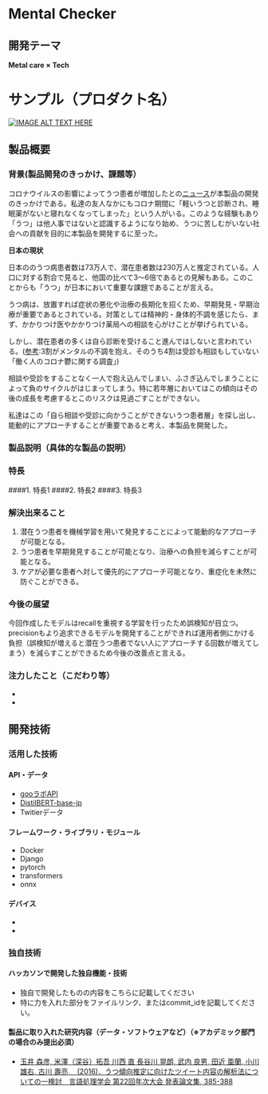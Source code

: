 # Mental Checker
## 開発テーマ 
**Metal care × Tech**
# サンプル（プロダクト名）

[![IMAGE ALT TEXT HERE](https://jphacks.com/wp-content/uploads/2021/07/JPHACKS2021_ogp.jpg)](https://www.youtube.com/watch?v=LUPQFB4QyVo)

## 製品概要
### 背景(製品開発のきっかけ、課題等）
コロナウイルスの影響によってうつ患者が増加したとの[ニュース](https://www.yomiuri.co.jp/medical/20210619-OYT1T50169/)が本製品の開発のきっかけである。私達の友人なかにもコロナ期間に「軽いうつと診断され、睡眠薬がないと寝れなくなってしまった」という人がいる。このような経験もあり「うつ」は他人事ではないと認識するようになり始め、うつに苦しむがいない社会への貢献を目的に本製品を開発するに至った。

**日本の現状**

日本ののうつ病患者数は73万人で、潜在患者数は230万人と推定されている。人口に対する割合で見ると、他国の比べて3〜6倍であるとの見解もある。このことからも「うつ」が日本において重要な課題であることが言える。

うつ病は、放置すれば症状の悪化や治療の長期化を招くため、早期発見・早期治療が重要であるとされている。対策としては精神的・身体的不調を感じたら、まず、かかりつけ医やかかりつけ薬局への相談を心がけことが挙げられている。

しかし、潜在患者の多くは自ら診断を受けること進んではしないと言われている。([参考](https://prtimes.jp/main/html/rd/p/000000224.000018991.html):3割がメンタルの不調を抱え、そのうち4割は受診も相談もしていない「働く人のコロナ鬱に関する調査」)

相談や受診をすることなく一人で抱え込んでしまい、ふさぎ込んでしまうことによって負のサイクルがはじまってしまう。特に若年層においてはこの傾向はその後の成長を考慮するとこのリスクは見過ごすことができない。

私達はこの「自ら相談や受診に向かうことができないうつ患者層」を探し出し、能動的にアプローチすることが重要であると考え、本製品を開発した。

### 製品説明（具体的な製品の説明）
### 特長
####1. 特長1
####2. 特長2
####3. 特長3

### 解決出来ること
1. 潜在うつ患者を機械学習を用いて発見することによって能動的なアプローチが可能となる。
1. うつ患者を早期発見することが可能となり、治療への負担を減らすことが可能となる。
1. ケアが必要な患者へ対して優先的にアプローチ可能となり、重症化を未然に防ぐことができる。
### 今後の展望
今回作成したモデルはrecallを重視する学習を行ったため誤検知が目立つ。precisionもより追求できるモデルを開発することができれば運用者側にかける負担（誤検知が増えると潜在うつ患者でない人にアプローチする回数が増えてしまう）を減らすことができるため今後の改善点と言える。

### 注力したこと（こだわり等）
* 
* 

## 開発技術
### 活用した技術
#### API・データ
- [gooラボAPI](https://labs.goo.ne.jp/api/)
- [DistilBERT-base-jp](https://github.com/BandaiNamcoResearchInc/DistilBERT-base-jp)
- Twitierデータ

#### フレームワーク・ライブラリ・モジュール
- Docker
- Django
- pytorch
- transformers
- onnx


#### デバイス
* 
* 

### 独自技術
#### ハッカソンで開発した独自機能・技術
* 独自で開発したものの内容をこちらに記載してください
* 特に力を入れた部分をファイルリンク、またはcommit_idを記載してください。

#### 製品に取り入れた研究内容（データ・ソフトウェアなど）（※アカデミック部門の場合のみ提出必須）
- [玉井 森彦,  米澤（深谷）拓吾 川西 直 長谷川 晃朗, 武内 良男, 田近 亜蘭, 小川 雄右, 古川 壽亮,　(2016)．うつ傾向推定に向けたツイート内容の解析法についての一検討　言語処理学会 第22回年次大会 発表論文集, 385-388](https://www.anlp.jp/proceedings/annual_meeting/2016/pdf_dir/B2-1.pdf)
